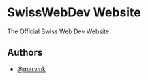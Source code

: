 
# SwissWebDev Website

The Official Swiss Web Dev Website


## Authors

- [@marvink](https://github.com/sartiplay)


